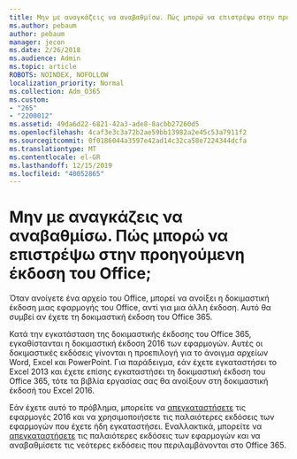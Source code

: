 ```yaml
---
title: Μην με αναγκάζεις να αναβαθμίσω. Πώς μπορώ να επιστρέψω στην προηγούμενη έκδοση του Office;
ms.author: pebaum
author: pebaum
manager: jecon
ms.date: 2/26/2018
ms.audience: Admin
ms.topic: article
ROBOTS: NOINDEX, NOFOLLOW
localization_priority: Normal
ms.collection: Adm_O365
ms.custom:
- "265"
- "2200012"
ms.assetid: 49da6d22-6821-42a3-ade8-8acbb27260d5
ms.openlocfilehash: 4caf3e3c3a72b2ae59bb13982a2e45c53a7911f2
ms.sourcegitcommit: 0f0186044a3597e42ad14c32ca58e7224344dcfa
ms.translationtype: MT
ms.contentlocale: el-GR
ms.lasthandoff: 12/15/2019
ms.locfileid: "40052865"
---
```

# <a name="dont-force-me-to-upgrade-how-do-i-go-back-to-the-previous-office-version"></a>Μην με αναγκάζεις να αναβαθμίσω. Πώς μπορώ να επιστρέψω στην προηγούμενη έκδοση του Office;

Όταν ανοίγετε ένα αρχείο του Office, μπορεί να ανοίξει η δοκιμαστική έκδοση μιας εφαρμογής του Office, αντί για μια άλλη έκδοση. Αυτό θα συμβεί αν έχετε τη δοκιμαστική έκδοση του Office 365.
  
Κατά την εγκατάσταση της δοκιμαστικής έκδοσης του Office 365, εγκαθίστανται η δοκιμαστική έκδοση 2016 των εφαρμογών. Αυτές οι δοκιμαστικές εκδόσεις γίνονται η προεπιλογή για το άνοιγμα αρχείων Word, Excel και PowerPoint. Για παράδειγμα, εάν έχετε εγκαταστήσει το Excel 2013 και έχετε επίσης εγκαταστήσει τη δοκιμαστική έκδοση του Office 365, τότε τα βιβλία εργασίας σας θα ανοίξουν στη δοκιμαστική έκδοσή του Excel 2016.
  
Εάν έχετε αυτό το πρόβλημα, μπορείτε να [απεγκαταστήσετε](https://support.office.com/article/9dd49b83-264a-477a-8fcc-2fdf5dbf61d8.aspx) τις εφαρμογές 2016 και να χρησιμοποιήσετε τις παλαιότερες εκδόσεις των εφαρμογών που έχετε ήδη εγκαταστήσει. Εναλλακτικά, μπορείτε να [απεγκαταστήσετε](https://support.office.com/article/9dd49b83-264a-477a-8fcc-2fdf5dbf61d8.aspx) τις παλαιότερες εκδόσεις των εφαρμογών και να αναβαθμίσετε τις νεότερες εκδόσεις που περιλαμβάνονται στο Office 365.
